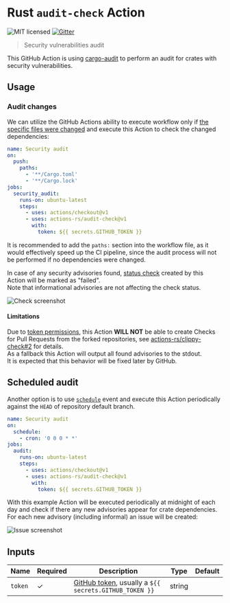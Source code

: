# Rust `audit-check` Action

![MIT licensed](https://img.shields.io/badge/license-MIT-blue.svg)
[![Gitter](https://badges.gitter.im/actions-rs/community.svg)](https://gitter.im/actions-rs/community)

> Security vulnerabilities audit

This GitHub Action is using [cargo-audit](https://github.com/RustSec/cargo-audit)
to perform an audit for crates with security vulnerabilities.

## Usage

### Audit changes

We can utilize the GitHub Actions ability to execute workflow
only if [the specific files were changed](https://help.github.com/en/articles/workflow-syntax-for-github-actions#onpushpull_requestpaths)
and execute this Action to check the changed dependencies:

```yaml
name: Security audit
on:
  push:
    paths: 
      - '**/Cargo.toml'
      - '**/Cargo.lock'
jobs:
  security_audit:
    runs-on: ubuntu-latest
    steps:
      - uses: actions/checkout@v1
      - uses: actions-rs/audit-check@v1
        with:
          token: ${{ secrets.GITHUB_TOKEN }}
```

It is recommended to add the `paths:` section into the workflow file,
as it would effectively speed up the CI pipeline, since the audit process
will not be performed if no dependencies were changed.


In case of any security advisories found, [status check](https://help.github.com/en/articles/about-status-checks)
created by this Action will be marked as "failed".\
Note that informational advisories are not affecting the check status.

![Check screenshot](.github/check_screenshot.png)

#### Limitations

Due to [token permissions](https://help.github.com/en/articles/virtual-environments-for-github-actions#token-permissions),
this Action **WILL NOT** be able to create Checks for Pull Requests from the forked repositories,
see [actions-rs/clippy-check#2](https://github.com/actions-rs/clippy-check/issues/2) for details.\
As a fallback this Action will output all found advisories to the stdout.\
It is expected that this behavior will be fixed later by GitHub.

## Scheduled audit

Another option is to use [`schedule`](https://help.github.com/en/articles/events-that-trigger-workflows#scheduled-events-schedule) event
and execute this Action periodically against the `HEAD` of repository default branch.

```yaml
name: Security audit
on:
  schedule:
    - cron: '0 0 0 * *'
jobs:
  audit:
    runs-on: ubuntu-latest
    steps:
      - uses: actions/checkout@v1
      - uses: actions-rs/audit-check@v1
        with:
          token: ${{ secrets.GITHUB_TOKEN }}
```

With this example Action will be executed periodically at midnight of each day
and check if there any new advisories appear for crate dependencies.\
For each new advisory (including informal) an issue will be created:

![Issue screenshot](.github/issue_screenshot.png)

## Inputs

| Name        | Required | Description                                                                | Type   | Default |
| ------------| -------- | ---------------------------------------------------------------------------| ------ | --------|
| `token`     | ✓        | [GitHub token], usually a `${{ secrets.GITHUB_TOKEN }}`                    | string |         |

[GitHub token]: https://help.github.com/en/actions/configuring-and-managing-workflows/authenticating-with-the-github_token
